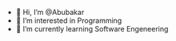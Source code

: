 - 👋 Hi, I’m @Abubakar
- 👀 I’m interested in Programming
- 🌱 I’m currently learning Software Engeneering
<!---
Abuzkah/Abuzkah is a ✨ special ✨ repository because its `README.md` (this file) appears on your GitHub profile.
You can click the Preview link to take a look at your changes.
--->
